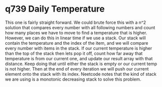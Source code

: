 # q739 Daily Temperature
This one is fairly straight forward. We could brute force this with a n^2 solution
that compares every number with all following numbers and count how many places we
have to move to find a temperature that is higher. However, we can do this in linear
time if we use a stack. Our stack will contain the temperature and the index of the
item, and we will compare every number with items in the stack. If our current temperature
is higher than the top of the stack then lets pop it off, count how far away that
temperature is from our current one, and update our result array with that distance.
Keep doing that until either the stack is empty or our current temp is not higher.
Then at the end of every iteration we will push our current element onto the stack
with its index. Neetcode notes that the kind of stack we are using is a monotonic
decreasing stack to solve this problem.